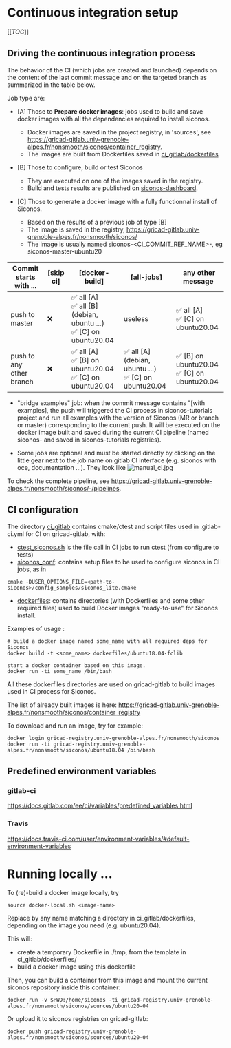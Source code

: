 # Continuous integration setup
[[_TOC_]]

## Driving the continuous integration process

The behavior of the CI (which jobs are created and launched) depends on the content of the last commit message and on the targeted branch as summarized in the table below.

Job type are:

* [A] Those to **Prepare docker images**: jobs used to build and save docker images with all the dependencies required to install siconos.

    * Docker images are saved in the project registry, in 'sources',  see https://gricad-gitlab.univ-grenoble-alpes.fr/nonsmooth/siconos/container_registry.
    * The images are built from Dockerfiles saved in [ci_gitlab/dockerfiles](./ci_gitlab/dockerfiles)

* [B] Those to configure, build or test Siconos 

    * They are executed on one of the images saved in the registry.
    * Build and tests results are published on [siconos-dashboard](http://siconos-dashboard.univ-grenoble-alpes.fr:8080/index.php?project=siconos).

* [C] Those to generate a docker image with a fully functionnal install of Siconos.

    * Based on the results of a previous job of type [B]
    * The image is saved in the registry, https://gricad-gitlab.univ-grenoble-alpes.fr/nonsmooth/siconos/
    * The image is usually named siconos-<CI_COMMIT_REF_NAME>-<osname>, eg siconos-master-ubuntu20


| Commit starts with ...   |  [skip ci]  | [docker-build]                          | [all-jobs] | any other message |       
| ---                      |  ------     |----------------                         |---------------------------------------|-------------------|
| push to master           |   :x:       | :white_check_mark: all [A]<br>:white_check_mark: all [B] (debian, ubuntu ...)<br>:white_check_mark: [C] on ubuntu20.04 |useless| :white_check_mark: all [A] <br>:white_check_mark: [C] on ubuntu20.04 |
| push to any other branch |   :x:       | :white_check_mark: all [A]<br>:white_check_mark: [B] on ubuntu20.04<br>:white_check_mark: [C] on ubuntu20.04 | :white_check_mark: all [A] (debian, ubuntu ...)<br>:white_check_mark: [C] on ubuntu20.04 | :white_check_mark: [B] on ubuntu20.04<br>:white_check_mark: [C] on ubuntu20.04|

* "bridge examples" job: when the commit message contains "[with examples], the push will triggered the CI process in siconos-tutorials project and 
run all examples with the version of Siconos (MR or branch or master) corresponding to the current push. It will be executed on the docker image
built and saved during the current CI pipeline (named siconos-<branch-name> and saved in siconos-tutorials registries).

* Some jobs are optional and must be started directly by clicking on the little gear next to the job name on gitlab CI interface (e.g. siconos with oce, documentation ...). They look like ![manual_ci.jpg](./manual_ci.jpg)

To check the complete pipeline, see https://gricad-gitlab.univ-grenoble-alpes.fr/nonsmooth/siconos/-/pipelines.



## CI configuration

The directory [ci_gitlab](./) contains cmake/ctest and script files used in .gitlab-ci.yml
for CI on gricad-gitlab, with:

* [ctest_siconos.sh](./ctest_siconos.sh) is the file call in CI jobs to run ctest (from configure to tests)
* [siconos_conf](../siconos_conf): contains setup files to be used to configure siconos in CI jobs,
as in

```
cmake -DUSER_OPTIONS_FILE=<path-to-siconos>/config_samples/siconos_lite.cmake
```

  
* [dockerfiles](./dockerfiles): contains directories (with Dockerfiles and some other
required files) used to build Docker images "ready-to-use" for Siconos install.

Examples of usage :

```
# build a docker image named some_name with all required deps for Siconos
docker build -t <some_name> dockerfiles/ubuntu18.04-fclib
```


```
start a docker container based on this image.
docker run -ti some_name /bin/bash
```

All these dockerfiles directories are used on gricad-gitlab to build images used in CI process for Siconos.

The list of already built images is here:
https://gricad-gitlab.univ-grenoble-alpes.fr/nonsmooth/siconos/container_registry

To download and run an image, try for example:

```
docker login gricad-registry.univ-grenoble-alpes.fr/nonsmooth/siconos
docker run -ti gricad-registry.univ-grenoble-alpes.fr/nonsmooth/siconos/ubuntu18.04 /bin/bash
```

## Predefined environment variables

### gitlab-ci

https://docs.gitlab.com/ee/ci/variables/predefined_variables.html

### Travis

https://docs.travis-ci.com/user/environment-variables/#default-environment-variables

# Running locally ...

To (re)-build a docker image locally, try

```
source docker-local.sh <image-name>
```

Replace <image-name> by any name matching a directory in ci_gitlab/dockerfiles, depending on the image you need 
(e.g. ubuntu20.04).

This will:

- create a temporary Dockerfile in ./tmp, from the template in ci_gitlab/dockerfiles/<image-name>
- build a docker image using this dockerfile

Then, you can build a container from this image and mount the current siconos repository inside this container:

```
docker run -v $PWD:/home/siconos -ti gricad-registry.univ-grenoble-alpes.fr/nonsmooth/siconos/sources/ubuntu20-04
```

Or upload it to siconos registries on gricad-gitlab:

```
docker push gricad-registry.univ-grenoble-alpes.fr/nonsmooth/siconos/sources/ubuntu20-04
```

